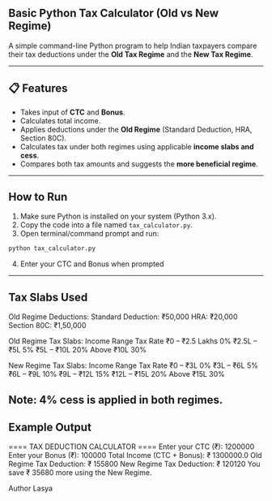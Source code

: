 ## Basic Python Tax Calculator (Old vs New Regime)

A simple command-line Python program to help Indian taxpayers compare their tax deductions under the **Old Tax Regime** and the **New Tax Regime**.

------------------------------------------------------------------------------------------------------

## 📋 Features

- Takes input of **CTC** and **Bonus**.
- Calculates total income.
- Applies deductions under the **Old Regime** (Standard Deduction, HRA, Section 80C).
- Calculates tax under both regimes using applicable **income slabs and cess**.
- Compares both tax amounts and suggests the **more beneficial regime**.

--------------------------------------------------------------------------------------------------------

## How to Run

1. Make sure Python is installed on your system (Python 3.x).
2. Copy the code into a file named `tax_calculator.py`.
3. Open terminal/command prompt and run:
```bash
python tax_calculator.py 
```
4.  Enter your CTC and Bonus when prompted

---------------------------------------------------------------------------------------------------------
## Tax Slabs Used
Old Regime Deductions:
Standard Deduction: ₹50,000
HRA: ₹20,000
Section 80C: ₹1,50,000

Old Regime Tax Slabs:
Income Range  	Tax Rate
₹0 – ₹2.5 Lakhs  	0%
₹2.5L – ₹5L      	5%
₹5L – ₹10L	      20%
Above ₹10L      	30%

New Regime Tax Slabs:
Income Range	Tax Rate
₹0 – ₹3L	      0%
₹3L – ₹6L      	5%
₹6L – ₹9L      	10%
₹9L – ₹12L     	15%
₹12L – ₹15L	    20%
Above ₹15L	    30%

Note: 4% cess is applied in both regimes.
-----------------------------------------------------------------------------------------------------------
## Example Output

==== TAX DEDUCTION CALCULATOR ====
Enter your CTC (₹): 1200000
Enter your Bonus (₹): 100000
Total Income (CTC + Bonus): ₹ 1300000.0
Old Regime Tax Deduction: ₹ 155800
New Regime Tax Deduction: ₹ 120120
You save ₹ 35680 more using the New Regime.

Author
Lasya
